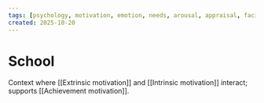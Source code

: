 ```yaml
---
tags: [psychology, motivation, emotion, needs, arousal, appraisal, facial-expression, amygdala]
created: 2025-10-20
---
```

# School

Context where [[Extrinsic motivation]] and [[Intrinsic motivation]] interact; supports [[Achievement motivation]].
